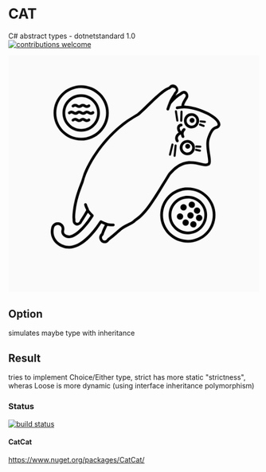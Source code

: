 # CAT  
C# abstract types - dotnetstandard 1.0  
[![contributions welcome](https://img.shields.io/badge/contributions-welcome-brightgreen.svg?style=flat)](https://github.com/jkone27/cat/issues)


![](Pics/Cat01.PNG)

## Option
simulates maybe type with inheritance

## Result
tries to implement Choice/Either type, strict has more static "strictness",  
wheras Loose is more dynamic (using interface inheritance polymorphism)

### Status
[![build status](https://img.shields.io/travis/jkone27/cat.svg)](https://travis-ci.org/jkone27/cat)

#### CatCat
https://www.nuget.org/packages/CatCat/

